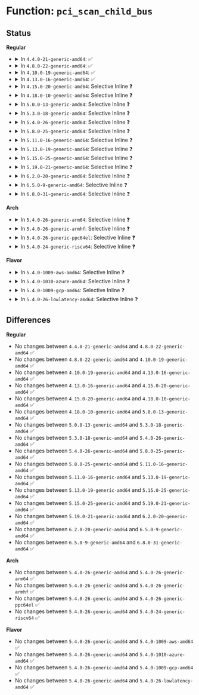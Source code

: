# Function: <code>pci_scan_child_bus</code>

## Status
<b>Regular</b>
<ul>
<li>
<details>
<summary>In <code>4.4.0-21-generic-amd64</code>: ✅</summary>

```c
unsigned int pci_scan_child_bus(struct pci_bus * bus)
```

```json
{
  "name": "pci_scan_child_bus",
  "collision_type": "Unique Global",
  "inline_type": "No",
  "funcs": [
    {
      "addr": 18446744071583247008,
      "name": "pci_scan_child_bus",
      "external": true,
      "loc": "drivers/pci/probe.c:2029",
      "file": "drivers/pci/probe.c",
      "inline": "seen, unknown",
      "caller_inline": [],
      "caller_func": [
        "drivers/pci/probe.c:pci_scan_bridge",
        "drivers/pci/probe.c:pci_scan_bridge",
        "drivers/pci/probe.c:pci_scan_bus",
        "drivers/pci/probe.c:pci_rescan_bus",
        "drivers/pci/probe.c:pci_scan_root_bus_msi",
        "drivers/pci/probe.c:pci_scan_root_bus_msi",
        "drivers/pci/probe.c:pci_rescan_bus_bridge_resize",
        "drivers/acpi/pci_root.c:acpi_pci_root_create"
      ]
    }
  ],
  "symbols": [
    {
      "addr": 18446744071583247008,
      "name": "pci_scan_child_bus",
      "section": ".text",
      "bind": "STB_GLOBAL",
      "size": 337
    }
  ]
}
```
</details>
</li>
<li>
<details>
<summary>In <code>4.8.0-22-generic-amd64</code>: ✅</summary>

```c
unsigned int pci_scan_child_bus(struct pci_bus * bus)
```

```json
{
  "name": "pci_scan_child_bus",
  "collision_type": "Unique Global",
  "inline_type": "No",
  "funcs": [
    {
      "addr": 18446744071583556320,
      "name": "pci_scan_child_bus",
      "external": true,
      "loc": "drivers/pci/probe.c:2058",
      "file": "drivers/pci/probe.c",
      "inline": "seen, unknown",
      "caller_inline": [],
      "caller_func": [
        "drivers/pci/probe.c:pci_rescan_bus",
        "drivers/pci/probe.c:pci_rescan_bus_bridge_resize",
        "drivers/pci/probe.c:pci_scan_bus",
        "drivers/pci/probe.c:pci_scan_root_bus_msi",
        "drivers/pci/probe.c:pci_scan_root_bus_msi",
        "drivers/pci/probe.c:pci_scan_bridge",
        "drivers/pci/probe.c:pci_scan_bridge",
        "drivers/acpi/pci_root.c:acpi_pci_root_create"
      ]
    }
  ],
  "symbols": [
    {
      "addr": 18446744071583556320,
      "name": "pci_scan_child_bus",
      "section": ".text",
      "bind": "STB_GLOBAL",
      "size": 380
    }
  ]
}
```
</details>
</li>
<li>
<details>
<summary>In <code>4.10.0-19-generic-amd64</code>: ✅</summary>

```c
unsigned int pci_scan_child_bus(struct pci_bus * bus)
```

```json
{
  "name": "pci_scan_child_bus",
  "collision_type": "Unique Global",
  "inline_type": "No",
  "funcs": [
    {
      "addr": 18446744071583693216,
      "name": "pci_scan_child_bus",
      "external": true,
      "loc": "drivers/pci/probe.c:2208",
      "file": "drivers/pci/probe.c",
      "inline": "seen, unknown",
      "caller_inline": [],
      "caller_func": [
        "drivers/pci/probe.c:pci_rescan_bus",
        "drivers/pci/probe.c:pci_rescan_bus_bridge_resize",
        "drivers/pci/probe.c:pci_scan_bus",
        "drivers/pci/probe.c:pci_scan_root_bus_msi",
        "drivers/pci/probe.c:pci_scan_root_bus_msi",
        "drivers/pci/probe.c:pci_scan_bridge",
        "drivers/pci/probe.c:pci_scan_bridge",
        "drivers/acpi/pci_root.c:acpi_pci_root_create"
      ]
    }
  ],
  "symbols": [
    {
      "addr": 18446744071583693216,
      "name": "pci_scan_child_bus",
      "section": ".text",
      "bind": "STB_GLOBAL",
      "size": 380
    }
  ]
}
```
</details>
</li>
<li>
<details>
<summary>In <code>4.13.0-16-generic-amd64</code>: ✅</summary>

```c
unsigned int pci_scan_child_bus(struct pci_bus * bus)
```

```json
{
  "name": "pci_scan_child_bus",
  "collision_type": "Unique Global",
  "inline_type": "No",
  "funcs": [
    {
      "addr": 18446744071583733584,
      "name": "pci_scan_child_bus",
      "external": true,
      "loc": "drivers/pci/probe.c:2334",
      "file": "drivers/pci/probe.c",
      "inline": "seen, unknown",
      "caller_inline": [],
      "caller_func": [
        "drivers/pci/probe.c:pci_rescan_bus",
        "drivers/pci/probe.c:pci_rescan_bus_bridge_resize",
        "drivers/pci/probe.c:pci_scan_bus",
        "drivers/pci/probe.c:pci_scan_root_bus",
        "drivers/pci/probe.c:pci_scan_root_bus",
        "drivers/pci/probe.c:pci_scan_root_bus_bridge",
        "drivers/pci/probe.c:pci_scan_root_bus_bridge",
        "drivers/pci/probe.c:pci_scan_bridge",
        "drivers/pci/probe.c:pci_scan_bridge",
        "drivers/acpi/pci_root.c:acpi_pci_root_create"
      ]
    }
  ],
  "symbols": [
    {
      "addr": 18446744071583733584,
      "name": "pci_scan_child_bus",
      "section": ".text",
      "bind": "STB_GLOBAL",
      "size": 381
    }
  ]
}
```
</details>
</li>
<li>
<details>
<summary>In <code>4.15.0-20-generic-amd64</code>: Selective Inline ❓</summary>

```c
unsigned int pci_scan_child_bus(struct pci_bus * bus)
```

```json
{
  "name": "pci_scan_child_bus",
  "collision_type": "Unique Global",
  "inline_type": "Selective",
  "funcs": [
    {
      "addr": 18446744071583992614,
      "name": "pci_scan_child_bus",
      "external": true,
      "loc": "drivers/pci/probe.c:2606",
      "file": "drivers/pci/probe.c",
      "inline": "not declared, inlined",
      "caller_inline": [
        "drivers/pci/probe.c:pci_rescan_bus",
        "drivers/pci/probe.c:pci_rescan_bus_bridge_resize",
        "drivers/pci/probe.c:pci_scan_bus",
        "drivers/pci/probe.c:pci_scan_root_bus",
        "drivers/pci/probe.c:pci_scan_root_bus_bridge"
      ],
      "caller_func": [
        "drivers/pci/probe.c:pci_scan_bridge_extend",
        "drivers/acpi/pci_root.c:acpi_pci_root_create"
      ]
    }
  ],
  "symbols": [
    {
      "addr": 18446744071583992384,
      "name": "pci_scan_child_bus",
      "section": ".text",
      "bind": "STB_GLOBAL",
      "size": 18
    }
  ]
}
```
</details>
</li>
<li>
<details>
<summary>In <code>4.18.0-10-generic-amd64</code>: Selective Inline ❓</summary>

```c
unsigned int pci_scan_child_bus(struct pci_bus * bus)
```

```json
{
  "name": "pci_scan_child_bus",
  "collision_type": "Unique Global",
  "inline_type": "Selective",
  "funcs": [
    {
      "addr": 18446744071584186725,
      "name": "pci_scan_child_bus",
      "external": true,
      "loc": "drivers/pci/probe.c:2790",
      "file": "drivers/pci/probe.c",
      "inline": "not declared, inlined",
      "caller_inline": [
        "drivers/pci/probe.c:pci_rescan_bus",
        "drivers/pci/probe.c:pci_rescan_bus_bridge_resize",
        "drivers/pci/probe.c:pci_scan_bus",
        "drivers/pci/probe.c:pci_scan_root_bus",
        "drivers/pci/probe.c:pci_scan_root_bus_bridge"
      ],
      "caller_func": [
        "drivers/pci/probe.c:pci_scan_bridge_extend",
        "drivers/acpi/pci_root.c:acpi_pci_root_create"
      ]
    }
  ],
  "symbols": [
    {
      "addr": 18446744071584186496,
      "name": "pci_scan_child_bus",
      "section": ".text",
      "bind": "STB_GLOBAL",
      "size": 18
    }
  ]
}
```
</details>
</li>
<li>
<details>
<summary>In <code>5.0.0-13-generic-amd64</code>: Selective Inline ❓</summary>

```c
unsigned int pci_scan_child_bus(struct pci_bus * bus)
```

```json
{
  "name": "pci_scan_child_bus",
  "collision_type": "Unique Global",
  "inline_type": "Selective",
  "funcs": [
    {
      "addr": 18446744071584275429,
      "name": "pci_scan_child_bus",
      "external": true,
      "loc": "drivers/pci/probe.c:2916",
      "file": "drivers/pci/probe.c",
      "inline": "not declared, inlined",
      "caller_inline": [
        "drivers/pci/probe.c:pci_rescan_bus",
        "drivers/pci/probe.c:pci_rescan_bus_bridge_resize",
        "drivers/pci/probe.c:pci_scan_bus",
        "drivers/pci/probe.c:pci_scan_root_bus",
        "drivers/pci/probe.c:pci_scan_root_bus_bridge"
      ],
      "caller_func": [
        "drivers/pci/probe.c:pci_scan_bridge_extend",
        "drivers/acpi/pci_root.c:acpi_pci_root_create"
      ]
    }
  ],
  "symbols": [
    {
      "addr": 18446744071584275200,
      "name": "pci_scan_child_bus",
      "section": ".text",
      "bind": "STB_GLOBAL",
      "size": 18
    }
  ]
}
```
</details>
</li>
<li>
<details>
<summary>In <code>5.3.0-18-generic-amd64</code>: Selective Inline ❓</summary>

```c
unsigned int pci_scan_child_bus(struct pci_bus * bus)
```

```json
{
  "name": "pci_scan_child_bus",
  "collision_type": "Unique Global",
  "inline_type": "Selective",
  "funcs": [
    {
      "addr": 18446744071584465765,
      "name": "pci_scan_child_bus",
      "external": true,
      "loc": "drivers/pci/probe.c:3142",
      "file": "drivers/pci/probe.c",
      "inline": "not declared, inlined",
      "caller_inline": [
        "drivers/pci/probe.c:pci_rescan_bus",
        "drivers/pci/probe.c:pci_rescan_bus_bridge_resize",
        "drivers/pci/probe.c:pci_scan_bus",
        "drivers/pci/probe.c:pci_scan_root_bus",
        "drivers/pci/probe.c:pci_scan_root_bus_bridge"
      ],
      "caller_func": [
        "drivers/pci/probe.c:pci_scan_bridge_extend",
        "drivers/acpi/pci_root.c:acpi_pci_root_create"
      ]
    }
  ],
  "symbols": [
    {
      "addr": 18446744071584465536,
      "name": "pci_scan_child_bus",
      "section": ".text",
      "bind": "STB_GLOBAL",
      "size": 18
    }
  ]
}
```
</details>
</li>
<li>
<details>
<summary>In <code>5.4.0-26-generic-amd64</code>: Selective Inline ❓</summary>

```c
unsigned int pci_scan_child_bus(struct pci_bus * bus)
```

```json
{
  "name": "pci_scan_child_bus",
  "collision_type": "Unique Global",
  "inline_type": "Selective",
  "funcs": [
    {
      "addr": 18446744071584601141,
      "name": "pci_scan_child_bus",
      "external": true,
      "loc": "drivers/pci/probe.c:2876",
      "file": "drivers/pci/probe.c",
      "inline": "not declared, inlined",
      "caller_inline": [
        "drivers/pci/probe.c:pci_rescan_bus",
        "drivers/pci/probe.c:pci_rescan_bus_bridge_resize",
        "drivers/pci/probe.c:pci_scan_bus",
        "drivers/pci/probe.c:pci_scan_root_bus",
        "drivers/pci/probe.c:pci_scan_root_bus_bridge"
      ],
      "caller_func": [
        "drivers/pci/probe.c:pci_scan_bridge_extend",
        "drivers/acpi/pci_root.c:acpi_pci_root_create"
      ]
    }
  ],
  "symbols": [
    {
      "addr": 18446744071584600912,
      "name": "pci_scan_child_bus",
      "section": ".text",
      "bind": "STB_GLOBAL",
      "size": 18
    }
  ]
}
```
</details>
</li>
<li>
<details>
<summary>In <code>5.8.0-25-generic-amd64</code>: Selective Inline ❓</summary>

```c
unsigned int pci_scan_child_bus(struct pci_bus * bus)
```

```json
{
  "name": "pci_scan_child_bus",
  "collision_type": "Unique Global",
  "inline_type": "Selective",
  "funcs": [
    {
      "addr": 18446744071585278501,
      "name": "pci_scan_child_bus",
      "external": true,
      "loc": "drivers/pci/probe.c:2928",
      "file": "drivers/pci/probe.c",
      "inline": "not declared, inlined",
      "caller_inline": [
        "drivers/pci/probe.c:pci_rescan_bus",
        "drivers/pci/probe.c:pci_rescan_bus_bridge_resize",
        "drivers/pci/probe.c:pci_scan_bus",
        "drivers/pci/probe.c:pci_scan_root_bus",
        "drivers/pci/probe.c:pci_scan_root_bus_bridge",
        "drivers/pci/probe.c:pci_scan_bridge_extend"
      ],
      "caller_func": [
        "drivers/acpi/pci_root.c:acpi_pci_root_create"
      ]
    }
  ],
  "symbols": [
    {
      "addr": 18446744071585278272,
      "name": "pci_scan_child_bus",
      "section": ".text",
      "bind": "STB_GLOBAL",
      "size": 18
    }
  ]
}
```
</details>
</li>
<li>
<details>
<summary>In <code>5.11.0-16-generic-amd64</code>: Selective Inline ❓</summary>

```c
unsigned int pci_scan_child_bus(struct pci_bus * bus)
```

```json
{
  "name": "pci_scan_child_bus",
  "collision_type": "Unique Global",
  "inline_type": "Selective",
  "funcs": [
    {
      "addr": 18446744071585437218,
      "name": "pci_scan_child_bus",
      "external": true,
      "loc": "drivers/pci/probe.c:2935",
      "file": "drivers/pci/probe.c",
      "inline": "not declared, inlined",
      "caller_inline": [
        "drivers/pci/probe.c:pci_rescan_bus",
        "drivers/pci/probe.c:pci_rescan_bus_bridge_resize",
        "drivers/pci/probe.c:pci_scan_bus",
        "drivers/pci/probe.c:pci_scan_root_bus",
        "drivers/pci/probe.c:pci_scan_root_bus_bridge",
        "drivers/pci/probe.c:pci_scan_bridge_extend"
      ],
      "caller_func": [
        "drivers/acpi/pci_root.c:acpi_pci_root_create"
      ]
    }
  ],
  "symbols": [
    {
      "addr": 18446744071585436976,
      "name": "pci_scan_child_bus",
      "section": ".text",
      "bind": "STB_GLOBAL",
      "size": 18
    }
  ]
}
```
</details>
</li>
<li>
<details>
<summary>In <code>5.13.0-19-generic-amd64</code>: Selective Inline ❓</summary>

```c
unsigned int pci_scan_child_bus(struct pci_bus * bus)
```

```json
{
  "name": "pci_scan_child_bus",
  "collision_type": "Unique Global",
  "inline_type": "Selective",
  "funcs": [
    {
      "addr": 18446744071585317346,
      "name": "pci_scan_child_bus",
      "external": true,
      "loc": "drivers/pci/probe.c:2979",
      "file": "drivers/pci/probe.c",
      "inline": "not declared, inlined",
      "caller_inline": [
        "drivers/pci/probe.c:pci_rescan_bus",
        "drivers/pci/probe.c:pci_rescan_bus_bridge_resize",
        "drivers/pci/probe.c:pci_scan_bus",
        "drivers/pci/probe.c:pci_scan_root_bus",
        "drivers/pci/probe.c:pci_scan_root_bus_bridge",
        "drivers/pci/probe.c:pci_scan_bridge_extend"
      ],
      "caller_func": [
        "drivers/acpi/pci_root.c:acpi_pci_root_create"
      ]
    }
  ],
  "symbols": [
    {
      "addr": 18446744071585317104,
      "name": "pci_scan_child_bus",
      "section": ".text",
      "bind": "STB_GLOBAL",
      "size": 18
    }
  ]
}
```
</details>
</li>
<li>
<details>
<summary>In <code>5.15.0-25-generic-amd64</code>: Selective Inline ❓</summary>

```c
unsigned int pci_scan_child_bus(struct pci_bus * bus)
```

```json
{
  "name": "pci_scan_child_bus",
  "collision_type": "Unique Global",
  "inline_type": "Selective",
  "funcs": [
    {
      "addr": 18446744071585773234,
      "name": "pci_scan_child_bus",
      "external": true,
      "loc": "drivers/pci/probe.c:3021",
      "file": "drivers/pci/probe.c",
      "inline": "not declared, inlined",
      "caller_inline": [
        "drivers/pci/probe.c:pci_rescan_bus",
        "drivers/pci/probe.c:pci_rescan_bus_bridge_resize",
        "drivers/pci/probe.c:pci_scan_bus",
        "drivers/pci/probe.c:pci_scan_root_bus",
        "drivers/pci/probe.c:pci_scan_root_bus_bridge",
        "drivers/pci/probe.c:pci_scan_bridge_extend"
      ],
      "caller_func": [
        "drivers/acpi/pci_root.c:acpi_pci_root_create"
      ]
    }
  ],
  "symbols": [
    {
      "addr": 18446744071585772992,
      "name": "pci_scan_child_bus",
      "section": ".text",
      "bind": "STB_GLOBAL",
      "size": 18
    }
  ]
}
```
</details>
</li>
<li>
<details>
<summary>In <code>5.19.0-21-generic-amd64</code>: Selective Inline ❓</summary>

```c
unsigned int pci_scan_child_bus(struct pci_bus * bus)
```

```json
{
  "name": "pci_scan_child_bus",
  "collision_type": "Unique Global",
  "inline_type": "Selective",
  "funcs": [
    {
      "addr": 18446744071586958965,
      "name": "pci_scan_child_bus",
      "external": true,
      "loc": "drivers/pci/probe.c:2992",
      "file": "drivers/pci/probe.c",
      "inline": "not declared, inlined",
      "caller_inline": [
        "drivers/pci/probe.c:pci_rescan_bus",
        "drivers/pci/probe.c:pci_rescan_bus_bridge_resize",
        "drivers/pci/probe.c:pci_scan_bus",
        "drivers/pci/probe.c:pci_scan_root_bus",
        "drivers/pci/probe.c:pci_scan_root_bus_bridge",
        "drivers/pci/probe.c:pci_scan_bridge_extend"
      ],
      "caller_func": [
        "drivers/acpi/pci_root.c:acpi_pci_root_create"
      ]
    }
  ],
  "symbols": [
    {
      "addr": 18446744071586958720,
      "name": "pci_scan_child_bus",
      "section": ".text",
      "bind": "STB_GLOBAL",
      "size": 26
    }
  ]
}
```
</details>
</li>
<li>
<details>
<summary>In <code>6.2.0-20-generic-amd64</code>: Selective Inline ❓</summary>

```c
unsigned int pci_scan_child_bus(struct pci_bus * bus)
```

```json
{
  "name": "pci_scan_child_bus",
  "collision_type": "Unique Global",
  "inline_type": "Selective",
  "funcs": [
    {
      "addr": 18446744071588122117,
      "name": "pci_scan_child_bus",
      "external": true,
      "loc": "drivers/pci/probe.c:3002",
      "file": "drivers/pci/probe.c",
      "inline": "not declared, inlined",
      "caller_inline": [
        "drivers/pci/probe.c:pci_rescan_bus",
        "drivers/pci/probe.c:pci_rescan_bus_bridge_resize",
        "drivers/pci/probe.c:pci_scan_bus",
        "drivers/pci/probe.c:pci_scan_root_bus",
        "drivers/pci/probe.c:pci_scan_root_bus_bridge"
      ],
      "caller_func": [
        "drivers/acpi/pci_root.c:acpi_pci_root_create"
      ]
    }
  ],
  "symbols": [
    {
      "addr": 18446744071588121840,
      "name": "pci_scan_child_bus",
      "section": ".text",
      "bind": "STB_GLOBAL",
      "size": 26
    }
  ]
}
```
</details>
</li>
<li>
<details>
<summary>In <code>6.5.0-9-generic-amd64</code>: Selective Inline ❓</summary>

```c
unsigned int pci_scan_child_bus(struct pci_bus * bus)
```

```json
{
  "name": "pci_scan_child_bus",
  "collision_type": "Unique Global",
  "inline_type": "Selective",
  "funcs": [
    {
      "addr": 18446744071588397381,
      "name": "pci_scan_child_bus",
      "external": true,
      "loc": "drivers/pci/probe.c:3016",
      "file": "drivers/pci/probe.c",
      "inline": "not declared, inlined",
      "caller_inline": [
        "drivers/pci/probe.c:pci_rescan_bus",
        "drivers/pci/probe.c:pci_rescan_bus_bridge_resize",
        "drivers/pci/probe.c:pci_scan_bus",
        "drivers/pci/probe.c:pci_scan_root_bus",
        "drivers/pci/probe.c:pci_scan_root_bus_bridge"
      ],
      "caller_func": [
        "drivers/acpi/pci_root.c:acpi_pci_root_create"
      ]
    }
  ],
  "symbols": [
    {
      "addr": 18446744071588397104,
      "name": "pci_scan_child_bus",
      "section": ".text",
      "bind": "STB_GLOBAL",
      "size": 26
    }
  ]
}
```
</details>
</li>
<li>
<details>
<summary>In <code>6.8.0-31-generic-amd64</code>: Selective Inline ❓</summary>

```c
unsigned int pci_scan_child_bus(struct pci_bus * bus)
```

```json
{
  "name": "pci_scan_child_bus",
  "collision_type": "Unique Global",
  "inline_type": "Selective",
  "funcs": [
    {
      "addr": 18446744071588693365,
      "name": "pci_scan_child_bus",
      "external": true,
      "loc": "drivers/pci/probe.c:3065",
      "file": "drivers/pci/probe.c",
      "inline": "not declared, inlined",
      "caller_inline": [
        "drivers/pci/probe.c:pci_rescan_bus",
        "drivers/pci/probe.c:pci_rescan_bus_bridge_resize",
        "drivers/pci/probe.c:pci_scan_bus",
        "drivers/pci/probe.c:pci_scan_root_bus",
        "drivers/pci/probe.c:pci_scan_root_bus_bridge"
      ],
      "caller_func": [
        "drivers/acpi/pci_root.c:acpi_pci_root_create"
      ]
    }
  ],
  "symbols": [
    {
      "addr": 18446744071588693088,
      "name": "pci_scan_child_bus",
      "section": ".text",
      "bind": "STB_GLOBAL",
      "size": 26
    }
  ]
}
```
</details>
</li>
</ul>
<b>Arch</b>
<ul>
<li>
<details>
<summary>In <code>5.4.0-26-generic-arm64</code>: Selective Inline ❓</summary>

```c
unsigned int pci_scan_child_bus(struct pci_bus * bus)
```

```json
{
  "name": "pci_scan_child_bus",
  "collision_type": "Unique Global",
  "inline_type": "Selective",
  "funcs": [
    {
      "addr": 18446603336496843744,
      "name": "pci_scan_child_bus",
      "external": true,
      "loc": "drivers/pci/probe.c:2876",
      "file": "drivers/pci/probe.c",
      "inline": "not declared, inlined",
      "caller_inline": [
        "drivers/pci/probe.c:pci_rescan_bus",
        "drivers/pci/probe.c:pci_rescan_bus_bridge_resize",
        "drivers/pci/probe.c:pci_scan_bus",
        "drivers/pci/probe.c:pci_scan_root_bus",
        "drivers/pci/probe.c:pci_scan_root_bus_bridge"
      ],
      "caller_func": [
        "drivers/pci/probe.c:pci_scan_bridge_extend",
        "drivers/acpi/pci_root.c:acpi_pci_root_create"
      ]
    }
  ],
  "symbols": [
    {
      "addr": 18446603336496843464,
      "name": "pci_scan_child_bus",
      "section": ".text",
      "bind": "STB_GLOBAL",
      "size": 48
    }
  ]
}
```
</details>
</li>
<li>
<details>
<summary>In <code>5.4.0-26-generic-armhf</code>: Selective Inline ❓</summary>

```c
unsigned int pci_scan_child_bus(struct pci_bus * bus)
```

```json
{
  "name": "pci_scan_child_bus",
  "collision_type": "Unique Global",
  "inline_type": "Selective",
  "funcs": [
    {
      "addr": 3230124380,
      "name": "pci_scan_child_bus",
      "external": true,
      "loc": "drivers/pci/probe.c:2876",
      "file": "drivers/pci/probe.c",
      "inline": "not declared, inlined",
      "caller_inline": [
        "drivers/pci/probe.c:pci_rescan_bus",
        "drivers/pci/probe.c:pci_rescan_bus_bridge_resize",
        "drivers/pci/probe.c:pci_scan_bus",
        "drivers/pci/probe.c:pci_scan_root_bus",
        "drivers/pci/probe.c:pci_scan_root_bus_bridge"
      ],
      "caller_func": [
        "drivers/pci/probe.c:pci_scan_bridge_extend"
      ]
    }
  ],
  "symbols": [
    {
      "addr": 3230124120,
      "name": "pci_scan_child_bus",
      "section": ".text",
      "bind": "STB_GLOBAL",
      "size": 32
    }
  ]
}
```
</details>
</li>
<li>
<details>
<summary>In <code>5.4.0-26-generic-ppc64el</code>: Selective Inline ❓</summary>

```c
unsigned int pci_scan_child_bus(struct pci_bus * bus)
```

```json
{
  "name": "pci_scan_child_bus",
  "collision_type": "Unique Global",
  "inline_type": "Selective",
  "funcs": [
    {
      "addr": 13835058055290920132,
      "name": "pci_scan_child_bus",
      "external": true,
      "loc": "drivers/pci/probe.c:2876",
      "file": "drivers/pci/probe.c",
      "inline": "not declared, inlined",
      "caller_inline": [
        "drivers/pci/probe.c:pci_rescan_bus",
        "drivers/pci/probe.c:pci_rescan_bus_bridge_resize",
        "drivers/pci/probe.c:pci_scan_bus",
        "drivers/pci/probe.c:pci_scan_root_bus",
        "drivers/pci/probe.c:pci_scan_root_bus_bridge"
      ],
      "caller_func": [
        "arch/powerpc/kernel/pci-common.c:pcibios_scan_phb",
        "arch/powerpc/kernel/pci_of_scan.c:of_scan_pci_bridge",
        "drivers/pci/probe.c:pci_scan_bridge_extend"
      ]
    }
  ],
  "symbols": [
    {
      "addr": 13835058055290919808,
      "name": "pci_scan_child_bus",
      "section": ".text",
      "bind": "STB_GLOBAL",
      "size": 24
    }
  ]
}
```
</details>
</li>
<li>
<details>
<summary>In <code>5.4.0-24-generic-riscv64</code>: Selective Inline ❓</summary>

```c
unsigned int pci_scan_child_bus(struct pci_bus * bus)
```

```json
{
  "name": "pci_scan_child_bus",
  "collision_type": "Unique Global",
  "inline_type": "Selective",
  "funcs": [
    {
      "addr": 18446743936275548460,
      "name": "pci_scan_child_bus",
      "external": true,
      "loc": "drivers/pci/probe.c:2876",
      "file": "drivers/pci/probe.c",
      "inline": "not declared, inlined",
      "caller_inline": [
        "drivers/pci/probe.c:pci_rescan_bus",
        "drivers/pci/probe.c:pci_rescan_bus_bridge_resize",
        "drivers/pci/probe.c:pci_scan_bus",
        "drivers/pci/probe.c:pci_scan_root_bus",
        "drivers/pci/probe.c:pci_scan_root_bus_bridge"
      ],
      "caller_func": []
    }
  ],
  "symbols": [
    {
      "addr": 18446743936275548214,
      "name": "pci_scan_child_bus",
      "section": ".text",
      "bind": "STB_GLOBAL",
      "size": 46
    }
  ]
}
```
</details>
</li>
</ul>
<b>Flavor</b>
<ul>
<li>
<details>
<summary>In <code>5.4.0-1009-aws-amd64</code>: Selective Inline ❓</summary>

```c
unsigned int pci_scan_child_bus(struct pci_bus * bus)
```

```json
{
  "name": "pci_scan_child_bus",
  "collision_type": "Unique Global",
  "inline_type": "Selective",
  "funcs": [
    {
      "addr": 18446744071584553301,
      "name": "pci_scan_child_bus",
      "external": true,
      "loc": "drivers/pci/probe.c:2876",
      "file": "drivers/pci/probe.c",
      "inline": "not declared, inlined",
      "caller_inline": [
        "drivers/pci/probe.c:pci_rescan_bus",
        "drivers/pci/probe.c:pci_rescan_bus_bridge_resize",
        "drivers/pci/probe.c:pci_scan_bus",
        "drivers/pci/probe.c:pci_scan_root_bus",
        "drivers/pci/probe.c:pci_scan_root_bus_bridge"
      ],
      "caller_func": [
        "drivers/pci/probe.c:pci_scan_bridge_extend",
        "drivers/acpi/pci_root.c:acpi_pci_root_create"
      ]
    }
  ],
  "symbols": [
    {
      "addr": 18446744071584553072,
      "name": "pci_scan_child_bus",
      "section": ".text",
      "bind": "STB_GLOBAL",
      "size": 18
    }
  ]
}
```
</details>
</li>
<li>
<details>
<summary>In <code>5.4.0-1010-azure-amd64</code>: Selective Inline ❓</summary>

```c
unsigned int pci_scan_child_bus(struct pci_bus * bus)
```

```json
{
  "name": "pci_scan_child_bus",
  "collision_type": "Unique Global",
  "inline_type": "Selective",
  "funcs": [
    {
      "addr": 18446744071584481461,
      "name": "pci_scan_child_bus",
      "external": true,
      "loc": "drivers/pci/probe.c:2876",
      "file": "drivers/pci/probe.c",
      "inline": "not declared, inlined",
      "caller_inline": [
        "drivers/pci/probe.c:pci_rescan_bus",
        "drivers/pci/probe.c:pci_rescan_bus_bridge_resize",
        "drivers/pci/probe.c:pci_scan_bus",
        "drivers/pci/probe.c:pci_scan_root_bus",
        "drivers/pci/probe.c:pci_scan_root_bus_bridge"
      ],
      "caller_func": [
        "drivers/pci/probe.c:pci_scan_bridge_extend",
        "drivers/acpi/pci_root.c:acpi_pci_root_create"
      ]
    }
  ],
  "symbols": [
    {
      "addr": 18446744071584481232,
      "name": "pci_scan_child_bus",
      "section": ".text",
      "bind": "STB_GLOBAL",
      "size": 18
    }
  ]
}
```
</details>
</li>
<li>
<details>
<summary>In <code>5.4.0-1009-gcp-amd64</code>: Selective Inline ❓</summary>

```c
unsigned int pci_scan_child_bus(struct pci_bus * bus)
```

```json
{
  "name": "pci_scan_child_bus",
  "collision_type": "Unique Global",
  "inline_type": "Selective",
  "funcs": [
    {
      "addr": 18446744071584551301,
      "name": "pci_scan_child_bus",
      "external": true,
      "loc": "drivers/pci/probe.c:2876",
      "file": "drivers/pci/probe.c",
      "inline": "not declared, inlined",
      "caller_inline": [
        "drivers/pci/probe.c:pci_rescan_bus",
        "drivers/pci/probe.c:pci_rescan_bus_bridge_resize",
        "drivers/pci/probe.c:pci_scan_bus",
        "drivers/pci/probe.c:pci_scan_root_bus",
        "drivers/pci/probe.c:pci_scan_root_bus_bridge"
      ],
      "caller_func": [
        "drivers/pci/probe.c:pci_scan_bridge_extend",
        "drivers/acpi/pci_root.c:acpi_pci_root_create"
      ]
    }
  ],
  "symbols": [
    {
      "addr": 18446744071584551072,
      "name": "pci_scan_child_bus",
      "section": ".text",
      "bind": "STB_GLOBAL",
      "size": 18
    }
  ]
}
```
</details>
</li>
<li>
<details>
<summary>In <code>5.4.0-26-lowlatency-amd64</code>: Selective Inline ❓</summary>

```c
unsigned int pci_scan_child_bus(struct pci_bus * bus)
```

```json
{
  "name": "pci_scan_child_bus",
  "collision_type": "Unique Global",
  "inline_type": "Selective",
  "funcs": [
    {
      "addr": 18446744071584659045,
      "name": "pci_scan_child_bus",
      "external": true,
      "loc": "drivers/pci/probe.c:2876",
      "file": "drivers/pci/probe.c",
      "inline": "not declared, inlined",
      "caller_inline": [
        "drivers/pci/probe.c:pci_rescan_bus",
        "drivers/pci/probe.c:pci_rescan_bus_bridge_resize",
        "drivers/pci/probe.c:pci_scan_bus",
        "drivers/pci/probe.c:pci_scan_root_bus",
        "drivers/pci/probe.c:pci_scan_root_bus_bridge"
      ],
      "caller_func": [
        "drivers/pci/probe.c:pci_scan_bridge_extend",
        "drivers/acpi/pci_root.c:acpi_pci_root_create"
      ]
    }
  ],
  "symbols": [
    {
      "addr": 18446744071584658816,
      "name": "pci_scan_child_bus",
      "section": ".text",
      "bind": "STB_GLOBAL",
      "size": 18
    }
  ]
}
```
</details>
</li>
</ul>

## Differences
<b>Regular</b>
<ul>
<li>
No changes between <code>4.4.0-21-generic-amd64</code> and <code>4.8.0-22-generic-amd64</code> ✅
</li>
<li>
No changes between <code>4.8.0-22-generic-amd64</code> and <code>4.10.0-19-generic-amd64</code> ✅
</li>
<li>
No changes between <code>4.10.0-19-generic-amd64</code> and <code>4.13.0-16-generic-amd64</code> ✅
</li>
<li>
No changes between <code>4.13.0-16-generic-amd64</code> and <code>4.15.0-20-generic-amd64</code> ✅
</li>
<li>
No changes between <code>4.15.0-20-generic-amd64</code> and <code>4.18.0-10-generic-amd64</code> ✅
</li>
<li>
No changes between <code>4.18.0-10-generic-amd64</code> and <code>5.0.0-13-generic-amd64</code> ✅
</li>
<li>
No changes between <code>5.0.0-13-generic-amd64</code> and <code>5.3.0-18-generic-amd64</code> ✅
</li>
<li>
No changes between <code>5.3.0-18-generic-amd64</code> and <code>5.4.0-26-generic-amd64</code> ✅
</li>
<li>
No changes between <code>5.4.0-26-generic-amd64</code> and <code>5.8.0-25-generic-amd64</code> ✅
</li>
<li>
No changes between <code>5.8.0-25-generic-amd64</code> and <code>5.11.0-16-generic-amd64</code> ✅
</li>
<li>
No changes between <code>5.11.0-16-generic-amd64</code> and <code>5.13.0-19-generic-amd64</code> ✅
</li>
<li>
No changes between <code>5.13.0-19-generic-amd64</code> and <code>5.15.0-25-generic-amd64</code> ✅
</li>
<li>
No changes between <code>5.15.0-25-generic-amd64</code> and <code>5.19.0-21-generic-amd64</code> ✅
</li>
<li>
No changes between <code>5.19.0-21-generic-amd64</code> and <code>6.2.0-20-generic-amd64</code> ✅
</li>
<li>
No changes between <code>6.2.0-20-generic-amd64</code> and <code>6.5.0-9-generic-amd64</code> ✅
</li>
<li>
No changes between <code>6.5.0-9-generic-amd64</code> and <code>6.8.0-31-generic-amd64</code> ✅
</li>
</ul>
<b>Arch</b>
<ul>
<li>
No changes between <code>5.4.0-26-generic-amd64</code> and <code>5.4.0-26-generic-arm64</code> ✅
</li>
<li>
No changes between <code>5.4.0-26-generic-amd64</code> and <code>5.4.0-26-generic-armhf</code> ✅
</li>
<li>
No changes between <code>5.4.0-26-generic-amd64</code> and <code>5.4.0-26-generic-ppc64el</code> ✅
</li>
<li>
No changes between <code>5.4.0-26-generic-amd64</code> and <code>5.4.0-24-generic-riscv64</code> ✅
</li>
</ul>
<b>Flavor</b>
<ul>
<li>
No changes between <code>5.4.0-26-generic-amd64</code> and <code>5.4.0-1009-aws-amd64</code> ✅
</li>
<li>
No changes between <code>5.4.0-26-generic-amd64</code> and <code>5.4.0-1010-azure-amd64</code> ✅
</li>
<li>
No changes between <code>5.4.0-26-generic-amd64</code> and <code>5.4.0-1009-gcp-amd64</code> ✅
</li>
<li>
No changes between <code>5.4.0-26-generic-amd64</code> and <code>5.4.0-26-lowlatency-amd64</code> ✅
</li>
</ul>
